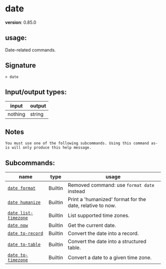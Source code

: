 # date

**version**: 0.85.0

## **usage**:

Date-related commands.

## Signature

`> date `

## Input/output types:

| input   | output |
| ------- | ------ |
| nothing | string |

## Notes

```text
You must use one of the following subcommands. Using this command as-is will only produce this help message.
```

## Subcommands:

| name                                                         | type    | usage                                                     |
| ------------------------------------------------------------ | ------- | --------------------------------------------------------- |
| [`date format`](/commands/docs/date_format.md)               | Builtin | Removed command: use `format date` instead                |
| [`date humanize`](/commands/docs/date_humanize.md)           | Builtin | Print a 'humanized' format for the date, relative to now. |
| [`date list-timezone`](/commands/docs/date_list-timezone.md) | Builtin | List supported time zones.                                |
| [`date now`](/commands/docs/date_now.md)                     | Builtin | Get the current date.                                     |
| [`date to-record`](/commands/docs/date_to-record.md)         | Builtin | Convert the date into a record.                           |
| [`date to-table`](/commands/docs/date_to-table.md)           | Builtin | Convert the date into a structured table.                 |
| [`date to-timezone`](/commands/docs/date_to-timezone.md)     | Builtin | Convert a date to a given time zone.                      |
